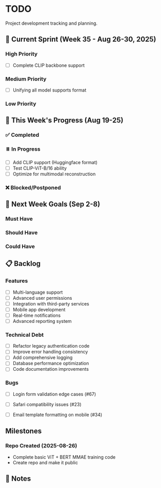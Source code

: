 # TODO

Project development tracking and planning.

## 🎯 Current Sprint (Week 35 - Aug 26-30, 2025)

### High Priority
- [ ] Complete CLIP backbone support

### Medium Priority
- [ ] Unifying all model supports format

### Low Priority


## 📅 This Week's Progress (Aug 19-25)

### ✅ Completed

### ⏸️ In Progress
- [ ] Add CLIP support (Huggingface format)
- [ ] Test CLIP-ViT-B/16 ability
- [ ] Optimize for multimodal reconstruction 

### ❌ Blocked/Postponed


## 🚀 Next Week Goals (Sep 2-8)

### Must Have

### Should Have

### Could Have

## 📋 Backlog

### Features
- [ ] Multi-language support
- [ ] Advanced user permissions
- [ ] Integration with third-party services
- [ ] Mobile app development
- [ ] Real-time notifications
- [ ] Advanced reporting system

### Technical Debt
- [ ] Refactor legacy authentication code
- [ ] Improve error handling consistency
- [ ] Add comprehensive logging
- [ ] Database performance optimization
- [ ] Code documentation improvements

### Bugs
- [ ] Login form validation edge cases (#67)
- [ ] Safari compatibility issues (#23)
- [ ] Email template formatting on mobile (#34)


## Milestones

### Repo Created (2025-08-26)
- Complete basic ViT + BERT MMAE training code
- Create repo and make it public

## 📝 Notes
